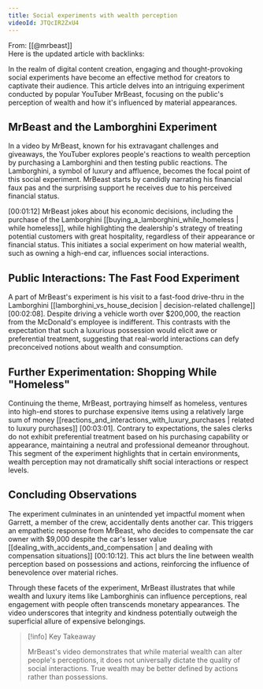 ```yaml
---
title: Social experiments with wealth perception
videoId: JTQcIR2ZxU4
---
```


From: [[@mrbeast]] <br/> 
Here is the updated article with backlinks:

In the realm of digital content creation, engaging and thought-provoking social experiments have become an effective method for creators to captivate their audience. This article delves into an intriguing experiment conducted by popular YouTuber MrBeast, focusing on the public's perception of wealth and how it's influenced by material appearances.

## MrBeast and the Lamborghini Experiment

In a video by MrBeast, known for his extravagant challenges and giveaways, the YouTuber explores people's reactions to wealth perception by purchasing a Lamborghini and then testing public reactions. The Lamborghini, a symbol of luxury and affluence, becomes the focal point of this social experiment. MrBeast starts by candidly narrating his financial faux pas and the surprising support he receives due to his perceived financial status. 

<a class="yt-timestamp" data-t="00:01:12">[00:01:12]</a> MrBeast jokes about his economic decisions, including the purchase of the Lamborghini [[buying_a_lamborghini_while_homeless | while homeless]], while highlighting the dealership's strategy of treating potential customers with great hospitality, regardless of their appearance or financial status. This initiates a social experiment on how material wealth, such as owning a high-end car, influences social interactions.

## Public Interactions: The Fast Food Experiment

A part of MrBeast's experiment is his visit to a fast-food drive-thru in the Lamborghini [[lamborghini_vs_house_decision | decision-related challenge]] <a class="yt-timestamp" data-t="00:02:08">[00:02:08]</a>. Despite driving a vehicle worth over $200,000, the reaction from the McDonald's employee is indifferent. This contrasts with the expectation that such a luxurious possession would elicit awe or preferential treatment, suggesting that real-world interactions can defy preconceived notions about wealth and consumption.

## Further Experimentation: Shopping While "Homeless"

Continuing the theme, MrBeast, portraying himself as homeless, ventures into high-end stores to purchase expensive items using a relatively large sum of money [[reactions_and_interactions_with_luxury_purchases | related to luxury purchases]] <a class="yt-timestamp" data-t="00:03:01">[00:03:01]</a>. Contrary to expectations, the sales clerks do not exhibit preferential treatment based on his purchasing capability or appearance, maintaining a neutral and professional demeanor throughout. This segment of the experiment highlights that in certain environments, wealth perception may not dramatically shift social interactions or respect levels.

## Concluding Observations

The experiment culminates in an unintended yet impactful moment when Garrett, a member of the crew, accidentally dents another car. This triggers an empathetic response from MrBeast, who decides to compensate the car owner with $9,000 despite the car's lesser value [[dealing_with_accidents_and_compensation | and dealing with compensation situations]] <a class="yt-timestamp" data-t="00:10:12">[00:10:12]</a>. This act blurs the line between wealth perception based on possessions and actions, reinforcing the influence of benevolence over material riches.

Through these facets of the experiment, MrBeast illustrates that while wealth and luxury items like Lamborghinis can influence perceptions, real engagement with people often transcends monetary appearances. The video underscores that integrity and kindness potentially outweigh the superficial allure of expensive belongings.

> [!info] Key Takeaway
> 
> MrBeast's video demonstrates that while material wealth can alter people's perceptions, it does not universally dictate the quality of social interactions. True wealth may be better defined by actions rather than possessions.